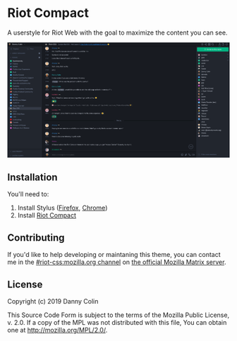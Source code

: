 # Riot Compact

A userstyle for Riot Web with the goal to maximize the content you can see.

[![Screenshot of the theme](screenshot.png)][screenshot]

## Installation

You'll need to:

1. Install Stylus ([Firefox][stylus-ff], [Chrome][stylus-cr])
1. Install [Riot Compact][install-github]

<!--
You can also [install this theme from UserStyle.org][install-userstyle].
-->

## Contributing

If you'd like to help developing or maintaning this theme, you can contact me in
the [#riot-css:mozilla.org channel][riot-css] on 
[the official Mozilla Matrix server][mozilla-matrix].

## License

Copyright (c) 2019 Danny Colin

This Source Code Form is subject to the terms of the Mozilla Public License, 
v. 2.0. If a copy of the MPL was not distributed with this file, You can obtain 
one at http://mozilla.org/MPL/2.0/.

[install-github]: https://raw.githubusercontent.com/dannycolin/riot-compact/master/riot-compact.user.css
[install-userstyle]: https://userstyle.org
[mozilla-matrix]: https://chat.mozilla.org
[screenshot]: https://raw.githubusercontent.com/dannycolin/riot-compact/master/screenshot.png
[stylus-cr]: https://chrome.google.com/webstore/detail/stylus-beta/apmmpaebfobifelkijhaljbmpcgbjbdo
[stylus-ff]: https://addons.mozilla.org/en-US/firefox/addon/styl-us/
[riot-css]: https://matrix.to/#/!lBPRDCcyNCozZeDGbX:mozilla.org?via=mozilla.org

